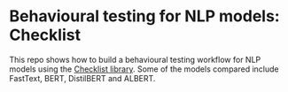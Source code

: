 # Behavioural testing for NLP models: Checklist

This repo shows how to build a behavioural testing workflow for NLP models using the [Checklist library](https://github.com/marcotcr/checklist). Some of the models compared include FastText, BERT, DistilBERT and ALBERT.